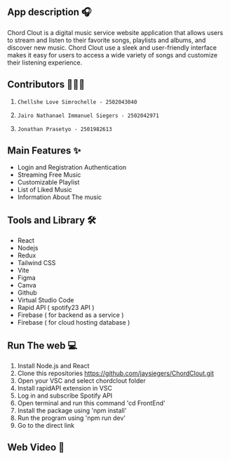 <p align="center" width="100%">
    <img src="">
</p>


## App description 🎧
Chord Clout is a digital music service website application that allows users to stream and listen to their favorite songs, playlists and albums, and discover new music. Chord Clout use a sleek and user-friendly interface makes it easy for users to access a wide variety of songs and customize their listening experience.
## Contributors 👨‍👧‍👦
1.     Chellshe Love Simrochelle - 2502043040
2.     Jairo Nathanael Immanuel Siegers - 2502042971
3.     Jonathan Prasetyo - 2501982613
## Main Features ✨
- Login and Registration Authentication
- Streaming Free Music
- Customizable Playlist 
- List of Liked Music
- Information About The music
## Tools and Library 🛠️
- React 
- Nodejs
- Redux
- Tailwind CSS
- Vite
- Figma
- Canva
- Github
- Virtual Studio Code
- Rapid API ( spotify23 API )
- Firebase ( for backend as a service )
- Firebase ( for cloud hosting database )
## Run The web 💻
1. Install Node.js and React 
2. Clone this repositories https://github.com/jaysiegers/ChordClout.git
3. Open your VSC and select chordclout folder 
4. Install rapidAPI extension in VSC
5. Log in and subscribe Spotify API
6. Open terminal and run this command 'cd FrontEnd' 
7. Install the package using 'npm install' 
8. Run the program using 'npm run dev' 
9. Go to the direct link 
## Web Video 📀

